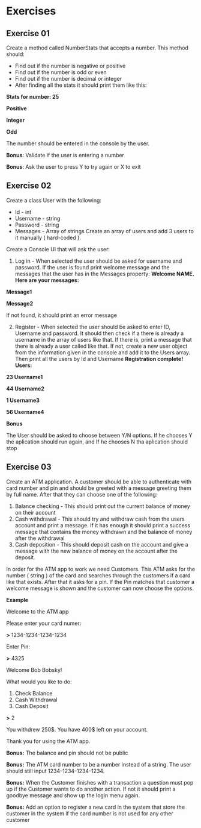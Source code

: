 # Exercises
## Exercise 01
Create a method called NumberStats that accepts a number. This method should:
* Find out if the number is negative or positive
* Find out if the number is odd or even
* Find out if the number is decimal or integer
* After finding all the stats it should print them like this:

**Stats for number: 25**

**Positive**

**Integer**

**Odd**

The number should be entered in the console by the user.

**Bonus**: Validate if the user is entering a number

**Bonus**: Ask the user to press Y to try again or X to exit

## Exercise 02
Create a class User with the following:
* Id - int
* Username - string
* Password - string
* Messages - Array of strings
Create an array of users and add 3 users to it manually ( hard-coded ).

Create a Console UI that will ask the user:

1) Log in - When selected the user should be asked for username and password. If the user is found print welcome message and the messages that the user has in the Messages property:
**Welcome NAME. Here are your messages:**

**Message1**

**Message2**

If not found, it should print an error message

2) Register - When selected the user should be asked to enter ID, Username and password. It should then check if a there is already a username in the array of users like that. If there is, print a message that there is already a user called like that. If not, create a new user object from the information given in the console and add it to the Users array. Then print all the users by Id and Username
**Registration complete! Users:**

**23 Username1**

**44 Username2**

**1 Username3**

**56 Username4**

**Bonus**

The User should be asked to choose between Y/N options. 
If he chooses Y the aplication should run again, and 
If he chooses N tha aplication should stop

## Exercise 03
Create an ATM application. A customer should be able to authenticate with card number and pin and should be greeted with a message greeting them by full name. After that they can choose one of the following:
1) Balance checking - This should print out the current balance of money on their account
2) Cash withdrawal - This should try and withdraw cash from the users account and print a message. If it has enough it should print a success message that contains the money withdrawn and the balance of money after the withdrawal  
3) Cash deposition - This should deposit cash on the account and give a message with the new balance of money on the account after the deposit.

In order for the ATM app to work we need Customers. This ATM asks for the number ( string ) of the card and searches through the customers if a card like that exists. After that it asks for a pin. If the Pin matches that customer a welcome message is shown and the customer can now choose the options.

**Example**

Welcome to the ATM app

Please enter your card numer:

**\>** 1234-1234-1234-1234

Enter Pin:

**\>** 4325

Welcome Bob Bobsky!

What would you like to do:

1) Check Balance
2) Cash Withdrawal
3) Cash Deposit

**\>** 2

You withdrew 250\$. You have 400\$ left on your account.

Thank you for using the ATM app.
 
**Bonus:** The balance and pin should not be public

**Bonus:** The ATM card number to be a number instead of a string. The user should still input 1234-1234-1234-1234.

**Bonus:** When the Customer finishes with a transaction a question must pop up if the Customer wants to do another action. If not it should print a goodbye message and show up the login menu again.

**Bonus:** Add an option to register a new card in the system that store the customer in the system if the card number is not used for any other customer

